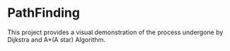 # PathFinding

This project provides a visual demonstration of the process
undergone by Dijkstra and A*(A star) Algorithm.
